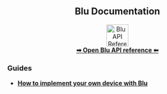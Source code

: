 <h2 align="center">Blu Documentation</h2>

<p align="center">
    <a href="https://github.com/maxherrmann/blu/wiki/blu">
        <img src="https://max-herrmann.com/deploy/blu/blu-api_logo.png?0" height="50" alt="Blu API Reference"><br>
        <b>➡ Open Blu API reference ⬅</b>
    </a>
</p>

### Guides

-   [**How to implement your own device with Blu**](How-to-implement-your-own-device-with-Blu)
